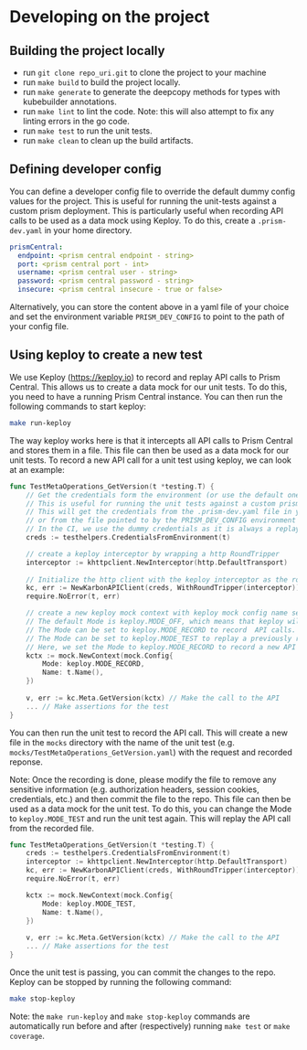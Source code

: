 # Developing on the project

## Building the project locally
- run `git clone repo_uri.git` to clone the project to your machine
- run `make build` to build the project locally.
- run `make generate` to generate the deepcopy methods for types with kubebuilder annotations.
- run `make lint` to lint the code. Note: this will also attempt to fix any linting errors in the go code.
- run `make test` to run the unit tests.
- run `make clean` to clean up the build artifacts.

## Defining developer config
You can define a developer config file to override the default dummy config values for the project. This is useful for
running the unit-tests against a custom prism deployment. This is particularly useful when recording API calls to be
used as a data mock using Keploy. To do this, create a `.prism-dev.yaml` in your home directory.
```yaml
prismCentral:
  endpoint: <prism central endpoint - string>
  port: <prism central port - int>
  username: <prism central user - string>
  password: <prism central password - string>
  insecure: <prism central insecure - true or false>
```

Alternatively, you can store the content above in a yaml file of your choice and set the environment
variable `PRISM_DEV_CONFIG` to point to the path of your config file.

## Using keploy to create a new test
We use Keploy (https://keploy.io) to record and replay API calls to Prism Central. This allows us to create a data mock
for our unit tests. To do this, you need to have a running Prism Central instance. You can then run the following commands
to start keploy:
```bash
make run-keploy
```
The way keploy works here is that it intercepts all API calls to Prism Central and stores them in a file. This file can then
be used as a data mock for our unit tests. To record a new API call for a unit test using keploy, we can look at an example:
```go
func TestMetaOperations_GetVersion(t *testing.T) {
	// Get the credentials form the environment (or use the default ones)
	// This is useful for running the unit tests against a custom prism deployment
	// This will get the credentials from the .prism-dev.yaml file in your home directory
	// or from the file pointed to by the PRISM_DEV_CONFIG environment variable.
	// In the CI, we use the dummy credentials as it is always a replayed response.
	creds := testhelpers.CredentialsFromEnvironment(t)

	// create a keploy interceptor by wrapping a http RoundTripper
	interceptor := khttpclient.NewInterceptor(http.DefaultTransport)
	
	// Initialize the http client with the keploy interceptor as the round tripper
	kc, err := NewKarbonAPIClient(creds, WithRoundTripper(interceptor))
	require.NoError(t, err)

	// create a new keploy mock context with keploy mock config name set to the name of the unit test e.g. `t.Name()`
	// The default Mode is keploy.MODE_OFF, which means that keploy will not intercept any API calls.
	// The Mode can be set to keploy.MODE_RECORD to record  API calls.
	// The Mode can be set to keploy.MODE_TEST to replay a previously recorded API call.
	// Here, we set the Mode to keploy.MODE_RECORD to record a new API call.
	kctx := mock.NewContext(mock.Config{
		Mode: keploy.MODE_RECORD,
		Name: t.Name(),
	}) 
	
	v, err := kc.Meta.GetVersion(kctx) // Make the call to the API
    ... // Make assertions for the test
}
```

You can then run the unit test to record the API call. This will create a new file in the `mocks` directory
with the name of the unit test (e.g. `mocks/TestMetaOperations_GetVersion.yaml`) with the request and recorded reponse.

Note: Once the recording is done, please modify the file to remove any sensitive information (e.g. authorization
headers, session cookies, credentials, etc.) and then commit the file to the repo. This file can then be used
as a data mock for the unit test. To do this, you can change the Mode to `keploy.MODE_TEST` and run the
unit test again. This will replay the API call from the recorded file.
```go
func TestMetaOperations_GetVersion(t *testing.T) {
	creds := testhelpers.CredentialsFromEnvironment(t)
	interceptor := khttpclient.NewInterceptor(http.DefaultTransport)
	kc, err := NewKarbonAPIClient(creds, WithRoundTripper(interceptor))
	require.NoError(t, err)

	kctx := mock.NewContext(mock.Config{
		Mode: keploy.MODE_TEST,
		Name: t.Name(),
	}) 
	
	v, err := kc.Meta.GetVersion(kctx) // Make the call to the API
    ... // Make assertions for the test
}
```

Once the unit test is passing, you can commit the changes to the repo. Keploy can be stopped by running the following command:
```bash
make stop-keploy
```

Note: the `make run-keploy` and `make stop-keploy` commands are automatically run before and after (respectively) running
`make test` or `make coverage`.